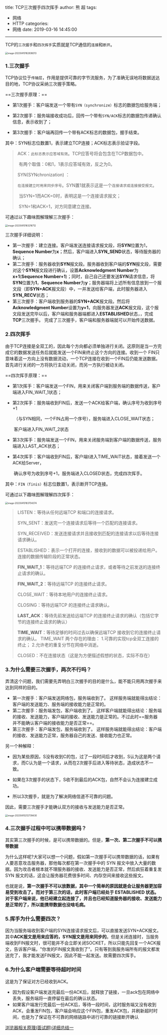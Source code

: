 title: TCP三次握手四次挥手
author: 熊 超
tags:
  - 网络
  - HTTP
categories:
  - 网络
date: 2019-03-16 14:45:00
---
<!-- more --> 

TCP的`三次握手`和`四次挥手`实质就是TCP通信的`连接`和`断开`。

<img src="/Users/xiongchao/Library/Application Support/typora-user-images/image-20230410162836013.png" alt="image-20230410162836013" style="zoom:50%;" />

### 1.三次握手

​		TCP协议位于`传输层`，作用是提供可靠的字节流服务，为了准确无误地将数据送达目的地，TCP协议采纳三次握手策略。

==三次握手原理：==

- 第1次握手：客户端发送一个带有`SYN（synchronize）`标志的数据包给服务端；

- 第2次握手：服务端接收成功后，回传一个带有`SYN/ACK`标志的数据包传递确认信息，表示收到了；

- 第3次握手：客户端再回传一个带有ACK标志的数据包，握手结束。


其中：SYN标志位数置1，表示建立TCP连接；ACK标志表示验证字段。

> ACK：`此标志表示应答域有效`。TCP应答号将会包含在TCP数据包中。
>
> ​			有两个取值：0和1，1表示应答域有效，反之为0。
>
> SYN(SYNchronization) ：
>
> ​		`在连接建立时用来同步序号`。SYN置1就表示这是一个`连接请求或连接接受报文`。
>
> ​		当SYN=1而ACK=0时，表明这是一个连接请求报文；
>
> ​		SYN=1和ACK=1，对方同意建立连接。

可通过以下趣味图解理解三次握手：

<img src="/Users/xiongchao/Library/Application Support/typora-user-images/image-20230410163216712.png" alt="image-20230410163216712" style="zoom:50%;" />

三次握手详细说明：

- 第一次握手：建立连接。客户端发送连接请求报文段，将**SYN**位置为1，**Sequence Number**为**x**；然后，客户端进入**SYN_SEND**状态，等待服务器的确认；
- 第二次握手：服务器收到**SYN**报文段。服务器收到客户端的**SYN**报文段，需要对这个**SYN**报文段进行确认，设置**Acknowledgment Number**为**x+1**(**Sequence Number+1**)；同时，自己自己还要发送**SYN**请求信息，将**SYN**位置为**1**，**Sequence Number**为**y**；服务器端将上述所有信息放到一个报文段（即**SYN+ACK**报文段）中，一并发送给客户端，此时服务器进入**SYN_RECV**状态；
- 第三次握手：客户端收到服务器的**SYN+ACK**报文段。然后将**Acknowledgment Number**设置为**y+1**，向服务器发送**ACK**报文段，这个报文段发送完毕以后，客户端和服务器端都进入**ESTABLISHED**状态，，完成**TCP**三次握手。 完成了三次握手，客户端和服务器端就可以开始传送数据。



### 2.四次挥手

​		由于TCP连接是全双工的，因此每个方向都必须单独进行关闭。这原则是当一方完成它的数据发送任务后就能发送一个FIN来终止这个方向的连接。收到一个 FIN只意味着这一方向上没有数据流动，一个TCP连接在收到一个FIN后仍能发送数据。首先进行关闭的一方将执行主动关闭，而另一方执行被动关闭。

==四次挥手原理：==

- 第1次挥手：客户端发送一个FIN，用来关闭客户端到服务端的数据传送，客户端进入FIN_WAIT_1状态；

- 第2次挥手：服务端收到FIN后，发送一个ACK给客户端，确认序号为收到序号+1

  ​					（与SYN相同，一个FIN占用一个序号），服务端进入CLOSE_WAIT状态；

  ​						客户端进入FIN_WAIT_2状态

- 第3次挥手：服务端发送一个FIN，用来关闭服务端到客户端的数据传送，服务端进入LAST_ACK状态；

- 第4次挥手：客户端收到FIN后，客户端t进入TIME_WAIT状态，接着发送一个ACK给Server，

  ​					 确认序号为收到序号+1，服务端进入CLOSED状态，完成四次挥手。

其中：`FIN（finis）`标志位数置1，表示断开TCP连接。



可通过以下趣味图解理解四次挥手：

<img src="/Users/xiongchao/Library/Application Support/typora-user-images/image-20230410163704374.png" alt="image-20230410163704374" style="zoom:50%;" />



> LISTEN：等待从任何远端TCP 和端口的连接请求。
>
> SYN_SENT：发送完一个连接请求后等待一个匹配的连接请求。
>
> SYN_RECEIVED：发送连接请求并且接收到匹配的连接请求以后等待连接请求确认。
>
> ESTABLISHED：表示一个打开的连接，接收到的数据可以被投递给用户。连接的数据传输阶段的正常状态。
>
> **FIN_WAIT_1**：等待远端TCP 的连接终止请求，或者等待之前发送的连接终止请求的确认。
>
> **FIN_WAIT_2**：等待远端TCP 的连接终止请求。
>
> CLOSE_WAIT：等待本地用户的连接终止请求。
>
> CLOSING：等待远端TCP 的连接终止请求确认。
>
> **LAST_ACK**：等待先前发送给远端TCP 的连接终止请求的确认（包括它字节的连接终止请求的确认）
>
> **TIME_WAIT**：等待足够的时间过去以确保远端TCP 接收到它的连接终止请求的确认。
> TIME_WAIT 两个存在的理由：
>           1.可靠的实现tcp全双工连接的终止；
>           2.允许老的重复分节在网络中消逝。
>
> CLOSED：不在连接状态（这是为方便描述假想的状态，实际不存在）



### 3.为什么需要三次握手，两次不行吗？

弄清这个问题，我们需要先弄明白三次握手的目的是什么，能不能只用两次握手来达到同样的目的。

- 第一次握手：客户端发送网络包，服务端收到了。 这样服务端就能得出结论：客户端的发送能力、服务端的接收能力是正常的。
- 第二次握手：服务端发包，客户端收到了。 这样客户端就能得出结论：服务端的接收、发送能力，客户端的接收、发送能力是正常的。不过此时==服务器并不能确认客户端的接收能力是否正常==。
- 第三次握手：客户端发包，服务端收到了。 这样服务端就能得出结论：客户端的接收、发送能力正常，服务器自己的发送、接收能力也正常。

另一个种解释：

- 因为某些原因，S没有收到C的包，过了一段时间后才收到，S认为这是两个请求，而C认为是一个请求，从而在2次握手后进入等待状态，造成状态不一致。

- 如果在3次握手的状态下，S收不到最后的ACK包，自然不会认为连接建立成功。

- 所以3次握手，就是为了解决网络信道不可靠的问题。

  

因此，需要三次握手才能确认双方的接收与发送能力是否正常。



<img src="/Users/xiongchao/Library/Application Support/typora-user-images/image-20230410212739430.png" alt="image-20230410212739430" style="zoom:50%;" />



### 4.三次握手过程中可以携带数据吗？

其实第三次握手的时候，是可以携带数据的。但是，**第一次、第二次握手不可以携带数据**

为什么这样呢?大家可以想一个问题，假如第一次握手可以携带数据的话，如果有人要恶意攻击服务器，那他每次都在第一次握手中的 SYN 报文中放入大量的数据。因为攻击者根本就不理服务器的接收、发送能力是否正常，然后疯狂着重复发 SYN 报文的话，这会让服务器花费很多时间、内存空间来接收这些报文。

也就是说，**第一次握手不可以放数据，其中一个简单的原因就是会让服务器更加容易受到攻击了。而对于第三次的话，此时客户端已经处于 ESTABLISHED 状态。对于客户端来说，他已经建立起连接了，并且也已经知道服务器的接收、发送能力是正常的了，所以能携带数据也没啥毛病。**



### 5.挥手为什么需要四次？

因为当服务端收到客户端的SYN连接请求报文后，可以直接发送SYN+ACK报文。其中**ACK报文是用来应答的，SYN报文是用来同步的**。但是关闭连接时，当服务端收到FIN报文时，很可能并不会立即关闭SOCKET，所以只能先回复一个ACK报文，告诉客户端，"你发的FIN报文我收到了"。只有等到我服务端所有的报文都发送完了，我才能发送FIN报文，因此不能一起发送。故需要四次挥手。



### 6.为什么客户端需要等待超时时间

这是为了保证对方已经收到ACK。

- 因为假设客户端发送完最后一份ACK后，就释放了链接，一旦ack包在网络中丢失，服务端将一直停留在最后的确认状态。
- 如果客户端发行完最后一份ACK后，等待一段时间，这时服务端又没有收到ACK，会重发FIN包，客户端会响应这个FIN包，重发ACK包，并刷新超时时间，也是为了保证在不可靠的网络链路中进行可靠的链接断开确认



[浏览器相关原理(面试题)详细总结一](https://juejin.cn/post/6844903962216824839#heading-10)
